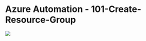 # Azure Automation - 101-Create-Resource-Group 
<a href="https://portal.azure.com/#create/Microsoft.Template/uri/https%3A%2F%2Fraw.githubusercontent.com%2Fvys99AZBuild%2FAzureAutomation%2Fmaster%2F101-Create-Resource-Group%2Fazuredeploy.json" target="_blank">
   <img src="http://azuredeploy.net/deploybutton.png"/>
</a>
